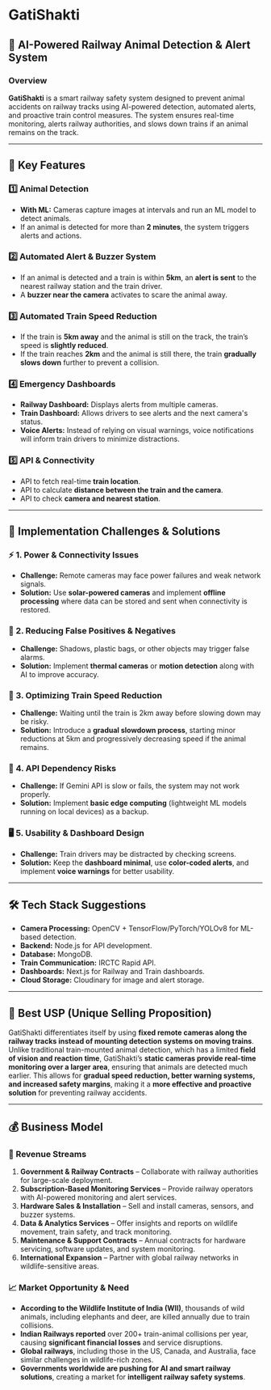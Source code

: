 

# GatiShakti

## 🚆 AI-Powered Railway Animal Detection & Alert System

### Overview

**GatiShakti** is a smart railway safety system designed to prevent animal accidents on railway tracks using AI-powered detection, automated alerts, and proactive train control measures. The system ensures real-time monitoring, alerts railway authorities, and slows down trains if an animal remains on the track.

---

## 🔑 Key Features

### 1️⃣ Animal Detection

* **With ML:** Cameras capture images at intervals and run an ML model to detect animals.
* If an animal is detected for more than **2 minutes**, the system triggers alerts and actions.

### 2️⃣ Automated Alert & Buzzer System

* If an animal is detected and a train is within **5km**, an **alert is sent** to the nearest railway station and the train driver.
* A **buzzer near the camera** activates to scare the animal away.

### 3️⃣ Automated Train Speed Reduction

* If the train is **5km away** and the animal is still on the track, the train’s speed is **slightly reduced**.
* If the train reaches **2km** and the animal is still there, the train **gradually slows down** further to prevent a collision.

### 4️⃣ Emergency Dashboards

* **Railway Dashboard:** Displays alerts from multiple cameras.
* **Train Dashboard:** Allows drivers to see alerts and the next camera's status.
* **Voice Alerts:** Instead of relying on visual warnings, voice notifications will inform train drivers to minimize distractions.

### 5️⃣ API & Connectivity

* API to fetch real-time **train location**.
* API to calculate **distance between the train and the camera**.
* API to check **camera and nearest station**.

---

## 🚧 Implementation Challenges & Solutions

### ⚡ 1. Power & Connectivity Issues

* **Challenge:** Remote cameras may face power failures and weak network signals.
* **Solution:** Use **solar-powered cameras** and implement **offline processing** where data can be stored and sent when connectivity is restored.

### 🎯 2. Reducing False Positives & Negatives

* **Challenge:** Shadows, plastic bags, or other objects may trigger false alarms.
* **Solution:** Implement **thermal cameras** or **motion detection** along with AI to improve accuracy.

### 🚄 3. Optimizing Train Speed Reduction

* **Challenge:** Waiting until the train is 2km away before slowing down may be risky.
* **Solution:** Introduce a **gradual slowdown process**, starting minor reductions at 5km and progressively decreasing speed if the animal remains.

### 🔗 4. API Dependency Risks

* **Challenge:** If Gemini API is slow or fails, the system may not work properly.
* **Solution:** Implement **basic edge computing** (lightweight ML models running on local devices) as a backup.

### 🖥️ 5. Usability & Dashboard Design

* **Challenge:** Train drivers may be distracted by checking screens.
* **Solution:** Keep the **dashboard minimal**, use **color-coded alerts**, and implement **voice warnings** for better usability.

---

## 🛠️ Tech Stack Suggestions

* **Camera Processing:** OpenCV + TensorFlow/PyTorch/YOLOv8 for ML-based detection.
* **Backend:** Node.js for API development.
* **Database:** MongoDB.
* **Train Communication:** IRCTC Rapid API.
* **Dashboards:** Next.js for Railway and Train dashboards.
* **Cloud Storage:** Cloudinary for image and alert storage.

---

## 🎯 Best USP (Unique Selling Proposition)

GatiShakti differentiates itself by using **fixed remote cameras along the railway tracks instead of mounting detection systems on moving trains**. Unlike traditional train-mounted animal detection, which has a limited **field of vision and reaction time**, GatiShakti’s **static cameras provide real-time monitoring over a larger area**, ensuring that animals are detected much earlier. This allows for **gradual speed reduction, better warning systems, and increased safety margins**, making it a **more effective and proactive solution** for preventing railway accidents.

---

## 💰 Business Model

### 💼 Revenue Streams

1. **Government & Railway Contracts** – Collaborate with railway authorities for large-scale deployment.
2. **Subscription-Based Monitoring Services** – Provide railway operators with AI-powered monitoring and alert services.
3. **Hardware Sales & Installation** – Sell and install cameras, sensors, and buzzer systems.
4. **Data & Analytics Services** – Offer insights and reports on wildlife movement, train safety, and track monitoring.
5. **Maintenance & Support Contracts** – Annual contracts for hardware servicing, software updates, and system monitoring.
6. **International Expansion** – Partner with global railway networks in wildlife-sensitive areas.

### 📈 Market Opportunity & Need

* **According to the Wildlife Institute of India (WII)**, thousands of wild animals, including elephants and deer, are killed annually due to train collisions.
* **Indian Railways reported** over 200+ train-animal collisions per year, causing **significant financial losses** and service disruptions.
* **Global railways**, including those in the US, Canada, and Australia, face similar challenges in wildlife-rich zones.
* **Governments worldwide are pushing for AI and smart railway solutions**, creating a market for **intelligent railway safety systems**.

